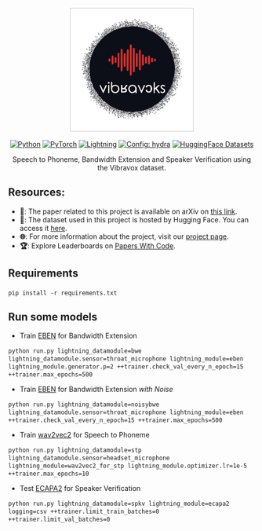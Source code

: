 <div align="center">

<p align="center">
  <img src="./logo.png" style="object-fit:contain; width:250px; height:250px; border: solid 1px #CCC">
</p>

<a href="https://www.python.org/"><img alt="Python" src="https://img.shields.io/badge/Python-3.12-3776AB?style=for-the-badge&logo=python&logoColor=white"></a>
<a href="https://pytorch.org"><img alt="PyTorch" src="https://img.shields.io/badge/-Pytorch 2.2-ee4c2c?style=for-the-badge&logo=pytorch&logoColor=white"></a>
<a href="https://pytorchlightning.ai/"><img alt="Lightning" src="https://img.shields.io/badge/-Lightning 2.2-792ee5?style=for-the-badge&logo=lightning&logoColor=white"></a>
<a href="https://hydra.cc/"><img alt="Config: hydra" src="https://img.shields.io/badge/-🐉 hydra 1.3-89b8cd?style=for-the-badge&logo=hydra&logoColor=white"></a>
<a href="https://huggingface.co/datasets"><img alt="HuggingFace Datasets" src="https://img.shields.io/badge/datasets 2.19-yellow?style=for-the-badge&logo=huggingface&logoColor=white"></a>



Speech to Phoneme, Bandwidth Extension and Speaker Verification using the Vibravox dataset.



</div>

## Resources:

- **📝**: The paper related to this project is available on arXiv on [this link](https://arxiv.org/abs/2407.11828).
- **🤗**: The dataset used in this project is hosted by Hugging Face. You can access it [here](https://huggingface.co/datasets/Cnam-LMSSC/vibravox).  
- **🌐**: For more information about the project, visit our [project page](https://vibravox.cnam.fr/).
- **🏆**: Explore Leaderboards on [Papers With Code](https://paperswithcode.com/paper/vibravox-a-dataset-of-french-speech-captured).

## Requirements
```pip install -r requirements.txt```

## Run some models

- Train [EBEN](https://github.com/jhauret/eben) for Bandwidth Extension  
```
python run.py lightning_datamodule=bwe lightning_datamodule.sensor=throat_microphone lightning_module=eben  lightning_module.generator.p=2 ++trainer.check_val_every_n_epoch=15 ++trainer.max_epochs=500
```

- Train [EBEN](https://github.com/jhauret/eben) for Bandwidth Extension _with Noise_
```
python run.py lightning_datamodule=noisybwe lightning_datamodule.sensor=throat_microphone lightning_module=eben  ++trainer.check_val_every_n_epoch=15 ++trainer.max_epochs=500
```

- Train [wav2vec2](https://huggingface.co/facebook/wav2vec2-base-fr-voxpopuli-v2) for Speech to Phoneme  
```
python run.py lightning_datamodule=stp lightning_datamodule.sensor=headset_microphone lightning_module=wav2vec2_for_stp lightning_module.optimizer.lr=1e-5 ++trainer.max_epochs=10
```

- Test [ECAPA2](https://huggingface.co/Jenthe/ECAPA2) for Speaker Verification
```
python run.py lightning_datamodule=spkv lightning_module=ecapa2 logging=csv ++trainer.limit_train_batches=0 ++trainer.limit_val_batches=0
```
